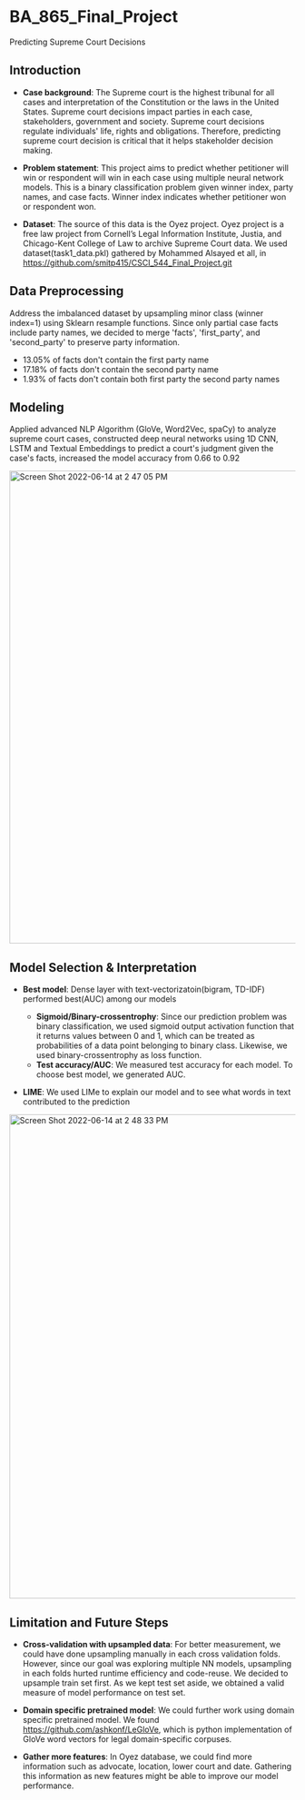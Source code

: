 # BA_865_Final_Project

Predicting Supreme Court Decisions


## Introduction
* **Case background**: The Supreme court is the highest tribunal for all cases and interpretation of the Constitution or the laws in the United States. Supreme court decisions impact parties in each case, stakeholders, government and society. Supreme court decisions regulate individuals' life, rights and obligations. Therefore, predicting supreme court decision is critical that it helps stakeholder decision making.

* **Problem statement**: This project aims to predict whether petitioner will win or respondent will win in each case using multiple neural network models. This is a binary classification problem given winner index, party names, and case facts. Winner index indicates whether petitioner won or respondent won.

* **Dataset**: The source of this data is the Oyez project. Oyez project is a free law project from Cornell’s Legal Information Institute, Justia, and Chicago-Kent College of Law to archive Supreme Court data. We used dataset(task1_data.pkl) gathered by Mohammed Alsayed et all, in https://github.com/smitp415/CSCI_544_Final_Project.git

## Data Preprocessing
Address the imbalanced dataset by upsampling minor class (winner index=1) using Sklearn resample functions. Since only partial case facts include party names, we decided to merge 'facts', 'first_party', and 'second_party' to preserve party information.
  - 13.05% of facts don't contain the first party name
  - 17.18% of facts don't contain  the second party name
  - 1.93% of facts don't contain both first party the second party names


## Modeling
Applied advanced NLP Algorithm (GloVe, Word2Vec, spaCy) to analyze supreme court cases, constructed deep neural
networks using 1D CNN, LSTM and Textual Embeddings to predict a court's judgment given the case's facts, increased the model accuracy from 0.66 to 0.92


<img width="833" alt="Screen Shot 2022-06-14 at 2 47 05 PM" src="https://user-images.githubusercontent.com/87022634/173666024-81f27594-4b3d-4543-81ec-7c514d22a3ac.png">


## Model Selection & Interpretation

* **Best model**: Dense layer with text-vectorizatoin(bigram, TD-IDF) performed best(AUC) among our models
  * **Sigmoid/Binary-crossentrophy**: Since our prediction problem was binary classification, we used sigmoid output activation function that it returns values between 0 and 1, which can be treated as probabilities of a data point belonging to binary class. Likewise, we used binary-crossentrophy as loss function.
  * **Test accuracy/AUC**: We measured test accuracy for each model. To choose best model, we generated AUC.

* **LIME**: We used LIMe to explain our model and to see what words in text contributed to the prediction


<img width="853" alt="Screen Shot 2022-06-14 at 2 48 33 PM" src="https://user-images.githubusercontent.com/87022634/173666255-66a8a3be-4bd0-4250-bbea-4dc0a864a3ec.png">



## Limitation and Future Steps

* **Cross-validation with upsampled data**: For better measurement, we could have done upsampling manually in each cross validation folds. However, since our goal was exploring multiple NN models, upsampling in each folds hurted runtime efficiency and code-reuse. We decided to upsample train set first. As we kept test set aside, we obtained a valid measure of model performance on test set.

* **Domain specific pretrained model**: We could further work using domain specific pretrained model. We found https://github.com/ashkonf/LeGloVe, which is python implementation of GloVe word vectors for legal domain-specific corpuses.

* **Gather more features**: In Oyez database, we could find more information such as advocate, location, lower court and date. Gathering this information as new features might be able to improve our model performance.
